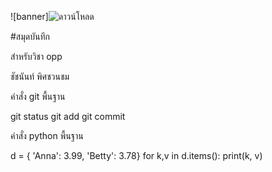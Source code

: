 ![banner]![ดาวน์โหลด](https://github.com/theviperx17/theviperx17.github.io/assets/159878745/7ae20b29-8c39-49f2-a1fa-6982b43c0c9e)



#สมุดบันทึก

สำหรับวิชา opp

ชัชนันท์ พิศชวนชม

คำสั่ง git พื้นฐาน

git status
git add
git commit

คำสั่ง python พื้นฐาน

d = { 'Anna': 3.99, 'Betty': 3.78}
for k,v in d.items():
    print(k, v)
